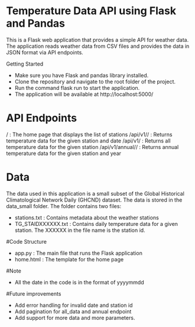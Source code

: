 # Temperature Data API using Flask and Pandas
This is a Flask web application that provides a simple API for weather data. The application reads weather data from CSV files and provides the data in JSON format via API endpoints.

Getting Started
- Make sure you have Flask and pandas library installed.
- Clone the repository and navigate to the root folder of the project.
- Run the command flask run to start the application.
- The application will be available at http://localhost:5000/
# API Endpoints
/ : The home page that displays the list of stations
/api/v1/<station>/<date> : Returns temperature data for the given station and date
/api/v1/<station> : Returns all temperature data for the given station
/api/v1/annual/<station>/<year> : Returns annual temperature data for the given station and year

# Data
The data used in this application is a small subset of the Global Historical Climatological Network Daily (GHCND) dataset. The data is stored in the data_small folder. The folder contains two files:

- stations.txt : Contains metadata about the weather stations
- TG_STAIDXXXXXX.txt : Contains daily temperature data for a given station. The XXXXXX in the file name is the station id.

#Code Structure
- app.py : The main file that runs the Flask application
- home.html : The template for the home page

#Note
- All the date in the code is in the format of yyyymmdd

#Future improvements
- Add error handling for invalid date and station id
- Add pagination for all_data and annual endpoint
- Add support for more data and more parameters.
